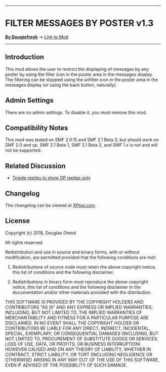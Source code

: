 -------

# FILTER MESSAGES BY POSTER v1.3

[**By Dougiefresh**](http://www.simplemachines.org/community/index.php?action=profile;u=253913) -> [Link to Mod](http://custom.simplemachines.org/mods/index.php?mod=4174)

--------

## Introduction
This mod allows the user to restrict the displaying of messages by any poster by using the filter icon in the poster area in the messages display.  The filtering can be stopped using the unfilter icon in the poster area in the messages display (or using the back button, naturally).

## Admin Settings
There are no admin settings.  To disable it, you must remove this mod.

## Compatibility Notes
This mod was tested on SMF 2.0.15 and SMF 2.1 Beta 3, but should work on SMF 2.0 and up.  SMF 2.1 Beta 1, SMF 2.1 Beta 2, and SMF 1.x is not and will not be supported.

## Related Discussion

- [Toggle replies to show OP replies only](https://www.simplemachines.org/community/index.php?topic=559341.0)

## Changelog
The changelog can be viewed at [XPtsp.com](http://www.xptsp.com/board/free-modifications/filter-messages-by-poster/?tab=1).

## License
Copyright (c) 2018, Douglas Orend

All rights reserved.

Redistribution and use in source and binary forms, with or without modification, are permitted provided that the following conditions are met:

1. Redistributions of source code must retain the above copyright notice, this list of conditions and the following disclaimer.

2. Redistributions in binary form must reproduce the above copyright notice, this list of conditions and the following disclaimer in the documentation and/or other materials provided with the distribution.

THIS SOFTWARE IS PROVIDED BY THE COPYRIGHT HOLDERS AND CONTRIBUTORS "AS IS" AND ANY EXPRESS OR IMPLIED WARRANTIES, INCLUDING, BUT NOT LIMITED TO, THE IMPLIED WARRANTIES OF MERCHANTABILITY AND FITNESS FOR A PARTICULAR PURPOSE ARE DISCLAIMED. IN NO EVENT SHALL THE COPYRIGHT HOLDER OR CONTRIBUTORS BE LIABLE FOR ANY DIRECT, INDIRECT, INCIDENTAL, SPECIAL, EXEMPLARY, OR CONSEQUENTIAL DAMAGES (INCLUDING, BUT NOT LIMITED TO, PROCUREMENT OF SUBSTITUTE GOODS OR SERVICES; LOSS OF USE, DATA, OR PROFITS; OR BUSINESS INTERRUPTION) HOWEVER CAUSED AND ON ANY THEORY OF LIABILITY, WHETHER IN CONTRACT, STRICT LIABILITY, OR TORT (INCLUDING NEGLIGENCE OR OTHERWISE) ARISING IN ANY WAY OUT OF THE USE OF THIS SOFTWARE, EVEN IF ADVISED OF THE POSSIBILITY OF SUCH DAMAGE.

